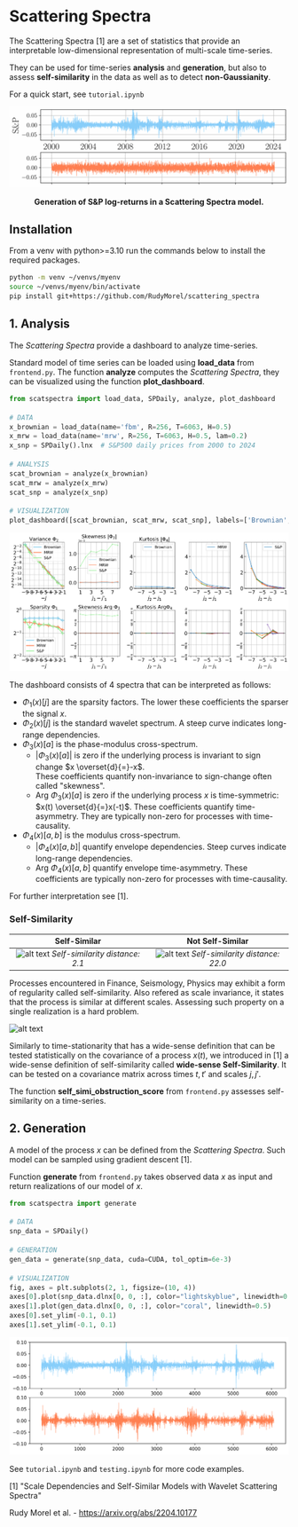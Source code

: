 # Scattering Spectra

The Scattering Spectra [1] are a set of statistics that provide an interpretable low-dimensional representation of multi-scale time-series.

They can be used for time-series **analysis** and **generation**, but also to assess **self-similarity** in the data as well as to detect **non-Gaussianity**.

For a quick start, see `tutorial.ipynb`

<p align="center">
    <img src="illustration/anim_generation.gif" alt="animated" width="1000px" loop="infinite"/>
</p>
<p align="center">
    <b>Generation of S&P log-returns in a Scattering Spectra model.</b>
</p>

## Installation

From a venv with python>=3.10 run the commands below to install the required packages.

```bash
python -m venv ~/venvs/myenv
source ~/venvs/myenv/bin/activate
pip install git+https://github.com/RudyMorel/scattering_spectra
```

## 1. Analysis

The *Scattering Spectra* provide a dashboard to analyze time-series.

Standard model of time series can be loaded using **load_data** from `frontend.py`. The function **analyze** computes the *Scattering Spectra*, they can be visualized using the function **plot_dashboard**.

```python
from scatspectra import load_data, SPDaily, analyze, plot_dashboard

# DATA
x_brownian = load_data(name='fbm', R=256, T=6063, H=0.5)
x_mrw = load_data(name='mrw', R=256, T=6063, H=0.5, lam=0.2)
x_snp = SPDaily().lnx  # S&P500 daily prices from 2000 to 2024

# ANALYSIS
scat_brownian = analyze(x_brownian)
scat_mrw = analyze(x_mrw)
scat_snp = analyze(x_snp)

# VISUALIZATION
plot_dashboard([scat_brownian, scat_mrw, scat_snp], labels=['Brownian', 'MRW', 'S&P']);
```

![alt text](illustration/dashboard_brown_mrw_snp.png "Scattering Spectra comparison")

The dashboard consists of 4 spectra that can be interpreted as follows:

- $\Phi_1(x)[j]$ are the sparsity factors. The lower these coefficients the sparser the signal $x$.
- $\Phi_2(x)[j]$ is the standard wavelet spectrum. A steep curve indicates long-range dependencies.
- $\Phi_3(x)[a]$ is the phase-modulus cross-spectrum. 
  - $|\Phi_3(x)[a]|$ is zero if the underlying process is invariant to sign change $x \overset{d}{=}-x$. \
    These coefficients quantify non-invariance to sign-change often called "skewness".
  - Arg $\Phi_3(x)[a]$ is zero if the underlying process $x$ is time-symmetric: $x(t) \overset{d}{=}x(-t)$. 
    These coefficients quantify time-asymmetry. They are typically non-zero for processes with time-causality.
- $\Phi_4(x)[a,b]$ is the modulus cross-spectrum. 
  - $|\Phi_4(x)[a,b]|$ quantify envelope dependencies. Steep curves indicate long-range dependencies.
  - Arg $\Phi_4(x)[a,b]$ quantify envelope time-asymmetry. These coefficients are typically non-zero for processes with time-causality.

For further interpretation see [1].

### Self-Similarity

| Self-Similar                                                                                      | Not Self-Similar                                                                                           |
|:-------------------------------------------------------------------------------------------------:|:----------------------------------------------------------------------------------------------------------:|
| ![alt text](illustration/self_similar.png "Self-Similar example") *Self-similarity distance: 2.1* | ![alt text](illustration/not_self_similar.png "Not Self-Similar example") *Self-similarity distance: 22.0* |

Processes encountered in Finance, Seismology, Physics may exhibit a form of regularity called self-similarity. Also refered as scale invariance, it states that the process is similar at different scales. 
Assessing such property on a single realization is a hard problem. 

![alt text](illustration/wide_sense_self_similarity.png "Wide-sense Self-Similarity")

Similarly to time-stationarity that has a wide-sense definition that can be tested statistically on the covariance of a process $x(t)$, we introduced in [1] a wide-sense definition of self-similarity called **wide-sense Self-Similarity**. It can be tested on a covariance matrix across times $t,t'$ and scales $j,j'$.

The function **self_simi_obstruction_score** from `frontend.py` assesses self-similarity on a time-series.

## 2. Generation

A model of the process $x$ can be defined from the *Scattering Spectra*. Such model can be sampled using gradient descent [1].

Function **generate** from `frontend.py` takes observed data $x$ as input and return realizations of our model of $x$.

```python
from scatspectra import generate

# DATA
snp_data = SPDaily()

# GENERATION
gen_data = generate(snp_data, cuda=CUDA, tol_optim=6e-3)

# VISUALIZATION
fig, axes = plt.subplots(2, 1, figsize=(10, 4))
axes[0].plot(snp_data.dlnx[0, 0, :], color="lightskyblue", linewidth=0.5)
axes[1].plot(gen_data.dlnx[0, 0, :], color="coral", linewidth=0.5)
axes[0].set_ylim(-0.1, 0.1)
axes[1].set_ylim(-0.1, 0.1)
```

![alt text](illustration/generation.png "Generation of a signal")

See `tutorial.ipynb` and `testing.ipynb` for more code examples. 


[1] "Scale Dependencies and Self-Similar Models with Wavelet Scattering Spectra"

Rudy Morel et al. - https://arxiv.org/abs/2204.10177
